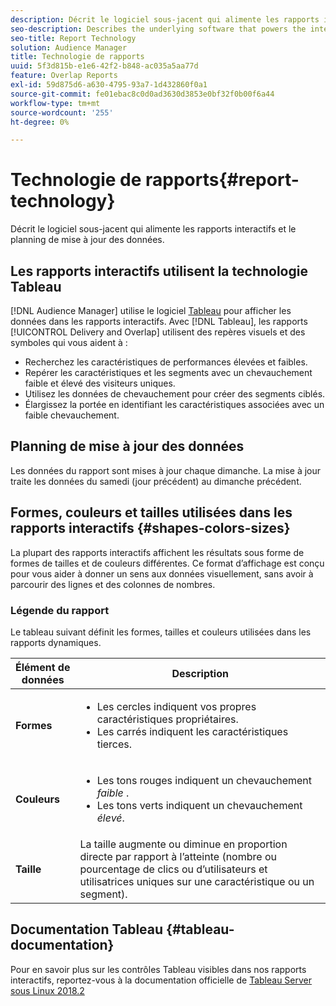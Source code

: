 ```yaml
---
description: Décrit le logiciel sous-jacent qui alimente les rapports interactifs et le planning de mise à jour des données.
seo-description: Describes the underlying software that powers the interactive reports and the data update schedule.
seo-title: Report Technology
solution: Audience Manager
title: Technologie de rapports
uuid: 5f3d815b-e1e6-42f2-b848-ac035a5aa77d
feature: Overlap Reports
exl-id: 59d875d6-a630-4795-93a7-1d432860f0a1
source-git-commit: fe01ebac8c0d0ad3630d3853e0bf32f0b00f6a44
workflow-type: tm+mt
source-wordcount: '255'
ht-degree: 0%

---
```


# Technologie de rapports{#report-technology}

Décrit le logiciel sous-jacent qui alimente les rapports interactifs et le planning de mise à jour des données.

<!-- 

c_report_technology.xml

 -->

## Les rapports interactifs utilisent la technologie Tableau

[!DNL Audience Manager] utilise le logiciel [Tableau](https://www.tableausoftware.com/) pour afficher les données dans les rapports interactifs. Avec [!DNL Tableau], les rapports [!UICONTROL Delivery and Overlap] utilisent des repères visuels et des symboles qui vous aident à :

* Recherchez les caractéristiques de performances élevées et faibles.
* Repérer les caractéristiques et les segments avec un chevauchement faible et élevé des visiteurs uniques.
* Utilisez les données de chevauchement pour créer des segments ciblés.
* Élargissez la portée en identifiant les caractéristiques associées avec un faible chevauchement.

## Planning de mise à jour des données

Les données du rapport sont mises à jour chaque dimanche. La mise à jour traite les données du samedi (jour précédent) au dimanche précédent.

## Formes, couleurs et tailles utilisées dans les rapports interactifs {#shapes-colors-sizes}

La plupart des rapports interactifs affichent les résultats sous forme de formes de tailles et de couleurs différentes. Ce format d’affichage est conçu pour vous aider à donner un sens aux données visuellement, sans avoir à parcourir des lignes et des colonnes de nombres.

<!-- 

r_legend.xml

 -->

### Légende du rapport

Le tableau suivant définit les formes, tailles et couleurs utilisées dans les rapports dynamiques.

<table id="table_EC180A96E3784FC6B81FCFB546C4A3FA"> 
 <thead> 
  <tr> 
   <th colname="col1" class="entry"> Élément de données </th> 
   <th colname="col2" class="entry"> Description </th> 
  </tr> 
 </thead>
 <tbody> 
  <tr> 
   <td colname="col1"> <b>Formes</b> </td> 
   <td colname="col2"> 
    <ul id="ul_076773ABD0BB4CE6834ACFA8B3D6AC2E"> 
     <li id="li_BBAB37A6EC1549B48C0E4D3BFAF7062C">Les cercles indiquent vos propres caractéristiques propriétaires. </li> 
     <li id="li_371331AE984A4A999CE0596EA13987E0">Les carrés indiquent les caractéristiques tierces. </li> 
    </ul> </td> 
  </tr> 
  <tr> 
   <td colname="col1"> <b> Couleurs </b> </td> 
   <td colname="col2"> 
    <ul id="ul_F5D243297F0C4E5A8EDCBD28A548869E"> 
     <li id="li_332EB873A35440E6BB6093E36A0FAC3D">Les tons rouges indiquent un chevauchement <i> faible </i>. </li> 
     <li id="li_29DFDB1218DF4069B5DCFF841D48EF56">Les tons verts indiquent un chevauchement <i>élevé</i>. </li> 
    </ul> </td> 
  </tr> 
  <tr> 
   <td colname="col1"> <b>Taille</b> </td> 
   <td colname="col2"> La taille augmente ou diminue en proportion directe par rapport à l’atteinte (nombre ou pourcentage de clics ou d’utilisateurs et utilisatrices uniques sur une caractéristique ou un segment). </td> 
  </tr> 
 </tbody> 
</table>

## Documentation Tableau {#tableau-documentation}

Pour en savoir plus sur les contrôles Tableau visibles dans nos rapports interactifs, reportez-vous à la documentation officielle de [Tableau Server sous Linux 2018.2](https://help.tableau.com/v2018.2/server-linux/en-us/get_started_server.htm)
